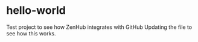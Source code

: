 # hello-world
Test project to see how ZenHub integrates with GitHub
Updating the file to see how this works.

